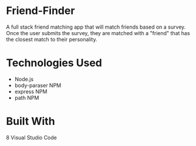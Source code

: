 # Friend-Finder
A full stack friend matching app that will match friends based on a survey. Once the user submits the survey, they are matched with a "friend" that has the closest match to their personality.


# Technologies Used
* Node.js
* body-paraser NPM 
* express NPM  
* path NPM 

# Built With
8 Visual Studio Code
